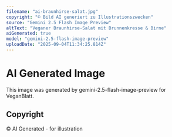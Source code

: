 ```yaml
---
filename: "ai-braunhirse-salat.jpg"
copyright: "© Bild AI generiert zu Illustrationszwecken"
source: "Gemini 2.5 Flash Image Preview"
altText: "Veganer Braunhirse-Salat mit Brunnenkresse & Birne"
aiGenerated: true
model: "gemini-2.5-flash-image-preview"
uploadDate: "2025-09-04T11:34:25.814Z"
---
```


# AI Generated Image

This image was generated by gemini-2.5-flash-image-preview for VeganBlatt.

## Copyright
© AI Generated - for illustration
